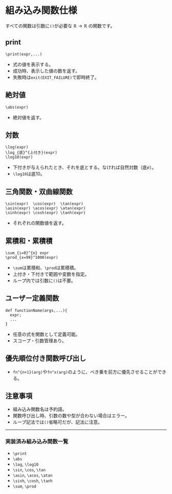 # 組み込み関数仕様

すべての関数は引数に`()`が必要な $\mathbb{R}\to\mathbb{R}$ の関数です。

## print
```
\print(expr,...)
```
- 式の値を表示する。
- 成功時、表示した値の数を返す。
- 失敗時は`exit(EXIT_FAILURE)`で即時終了。

## 絶対値
```
\abs(expr)
```
- 絶対値を返す。

## 対数
```
\log(expr)
\log_{底}^{上付き}(expr)
\log10(expr)
```
- 下付きが与えられたとき、それを底とする。なければ自然対数（底$e$）。
- `\log10`は底10。

## 三角関数・双曲線関数
```
\sin(expr)  \cos(expr)  \tan(expr)
\asin(expr) \acos(expr) \atan(expr)
\sinh(expr) \cosh(expr) \tanh(expr)
```
- それぞれの関数値を返す。

## 累積和・累積積
```
\sum_{i=0}^{n} expr
\prod_{x=99}^1000(expr)
```
- `\sum`は累積和、`\prod`は累積積。
- 上付き・下付きで範囲や変数を指定。
- ループ内では引数に`()`は不要。

## ユーザー定義関数
```
def functionName(args,...){
  expr;
  ...
}
```
- 任意の式を関数として定義可能。
- スコープ・引数管理あり。

## 優先順位付き関数呼び出し
- `fn^{n+1}(arg)`や`fn^x(arg)`のように、べき乗を前方に優先させることができる。

## 注意事項
- 組み込み関数名は予約語。
- 関数呼び出し時、引数の数や型が合わない場合はエラー。
- ループ記法では`()`省略可だが、記法に注意。

---

### 実装済み組み込み関数一覧
- `\print`
- `\abs`
- `\log`, `\log10`
- `\sin`, `\cos`, `\tan`
- `\asin`, `\acos`, `\atan`
- `\sinh`, `\cosh`, `\tanh`
- `\sum`, `\prod`
